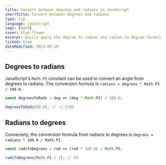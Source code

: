 ```yaml
---
title: Convert between degrees and radians in JavaScript
shortTitle: Convert between degrees and radians
type: tip
language: javascript
tags: [math]
cover: blue-flower
excerpt: Easily apply the degree to radian and radian to degree formulas.
listed: true
dateModified: 2023-09-15
---
```


## Degrees to radians

JavaScript's `Math.PI` constant can be used to convert an angle from degrees to radians. The conversion formula is `radians = degrees * Math.PI / 180.0`.

```js
const degreesToRads = deg => (deg * Math.PI) / 180.0;

degreesToRads(90.0); // ~1.5708
```

## Radians to degrees

Conversely, the conversion formula from radians to degrees is `degrees = radians * 180.0 / Math.PI`.

```js
const radsToDegrees = rad => (rad * 180.0) / Math.PI;

radsToDegrees(Math.PI / 2); // 90
```
